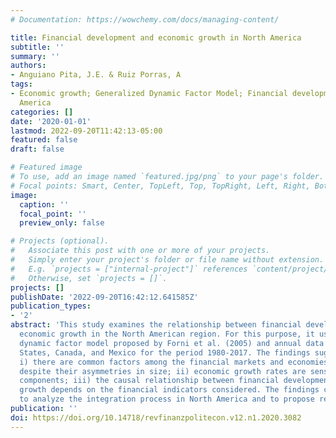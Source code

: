 ```yaml
---
# Documentation: https://wowchemy.com/docs/managing-content/

title: Financial development and economic growth in North America
subtitle: ''
summary: ''
authors:
- Anguiano Pita, J.E. & Ruiz Porras, A
tags:
- Economic growth; Generalized Dynamic Factor Model; Financial development; North
  America
categories: []
date: '2020-01-01'
lastmod: 2022-09-20T11:42:13-05:00
featured: false
draft: false

# Featured image
# To use, add an image named `featured.jpg/png` to your page's folder.
# Focal points: Smart, Center, TopLeft, Top, TopRight, Left, Right, BottomLeft, Bottom, BottomRight.
image:
  caption: ''
  focal_point: ''
  preview_only: false

# Projects (optional).
#   Associate this post with one or more of your projects.
#   Simply enter your project's folder or file name without extension.
#   E.g. `projects = ["internal-project"]` references `content/project/deep-learning/index.md`.
#   Otherwise, set `projects = []`.
projects: []
publishDate: '2022-09-20T16:42:12.641585Z'
publication_types:
- '2'
abstract: 'This study examines the relationship between financial development and
  economic growth in the North American region. For this purpose, it uses the generalized
  dynamic factor model proposed by Forni et al. (2005) and annual data from the United
  States, Canada, and Mexico for the period 1980-2017. The findings suggest that:
  i) there are common factors among the financial markets and economies of the region
  despite their asymmetries in size; ii) economic growth rates are sensitive to common
  components; iii) the causal relationship between financial development and economic
  growth depends on the financial indicators considered. The findings can be useful
  to analyze the integration process in North America and to propose regional policies.'
publication: ''
doi: https://doi.org/10.14718/revfinanzpolitecon.v12.n1.2020.3082
---
```


